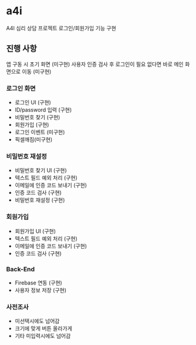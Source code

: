 # a4i

A4I 심리 상담 프로젝트 로그인/회원가입 기능 구현

## 진행 사항

앱 구동 시 초기 화면 (미구현)
사용자 인증 검사 후 로그인이 필요 없다면 바로 메인 화면으로 이동 (미구현)
### 로그인 화면
- 로그인 UI (구현)
- ID/password 입력 (구현)
- 비밀번호 찾기 (구현)
- 회원가입 (구현)
- 로그인 이벤트 (미구현)
- 픽셀깨짐(미구현)
### 비밀번호 재설정 
- 비밀번호 찾기 UI (구현)
- 텍스트 필드 예외 처리 (구현)
- 이메일에 인증 코드 보내기 (구현)
- 인증 코드 검사 (구현)
- 비밀번호 재설정 (구현)
### 회원가입
- 회원가입 UI (구현)
- 텍스트 필드 예외 처리 (구현)
- 이메일에 인증 코드 보내기 (구현)
- 인증 코드 검사 (구현)
### Back-End
- Firebase 연동 (구현)
- 사용자 정보 저장 (구현)

### 사전조사
- 미선택시에도 넘어감
- 크기에 맞게 버튼 올라가게
- 기타 미입력시에도 넘어감